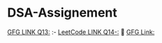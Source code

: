 # DSA-Assignement
[GFG LINK Q13:](https://practice.geeksforgeeks.org/problems/implement-two-stacks-in-an-array/0)
:-
[LeetCode LINK Q14-:](https://leetcode.com/problems/implement-queue-using-stacks/submissions/900912158/)
🦖
[GFG Link:](https://practice.geeksforgeeks.org/problems/stack-using-two-queues/1)
